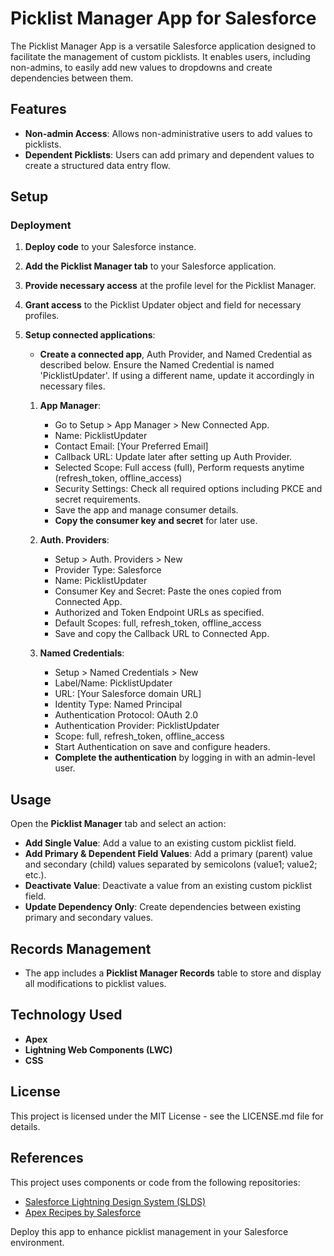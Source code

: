 # Picklist Manager App for Salesforce

The Picklist Manager App is a versatile Salesforce application designed to facilitate the management of custom picklists. It enables users, including non-admins, to easily add new values to dropdowns and create dependencies between them.

## Features
- **Non-admin Access**: Allows non-administrative users to add values to picklists.
- **Dependent Picklists**: Users can add primary and dependent values to create a structured data entry flow.

## Setup

### Deployment
1. **Deploy code** to your Salesforce instance.
2. **Add the Picklist Manager tab** to your Salesforce application.
3. **Provide necessary access** at the profile level for the Picklist Manager.
4. **Grant access** to the Picklist Updater object and field for necessary profiles.
5. **Setup connected applications**:
    - **Create a connected app**, Auth Provider, and Named Credential as described below. Ensure the Named Credential is named 'PicklistUpdater'. If using a different name, update it accordingly in necessary files.

    1. **App Manager**:
       - Go to Setup > App Manager > New Connected App.
       - Name: PicklistUpdater
       - Contact Email: [Your Preferred Email]
       - Callback URL: Update later after setting up Auth Provider.
       - Selected Scope: Full access (full), Perform requests anytime (refresh_token, offline_access)
       - Security Settings: Check all required options including PKCE and secret requirements.
       - Save the app and manage consumer details.
       - **Copy the consumer key and secret** for later use.

    2. **Auth. Providers**:
       - Setup > Auth. Providers > New
       - Provider Type: Salesforce
       - Name: PicklistUpdater
       - Consumer Key and Secret: Paste the ones copied from Connected App.
       - Authorized and Token Endpoint URLs as specified.
       - Default Scopes: full, refresh_token, offline_access
       - Save and copy the Callback URL to Connected App.

    3. **Named Credentials**:
       - Setup > Named Credentials > New
       - Label/Name: PicklistUpdater
       - URL: [Your Salesforce domain URL]
       - Identity Type: Named Principal
       - Authentication Protocol: OAuth 2.0
       - Authentication Provider: PicklistUpdater
       - Scope: full, refresh_token, offline_access
       - Start Authentication on save and configure headers.
       - **Complete the authentication** by logging in with an admin-level user.

## Usage

Open the **Picklist Manager** tab and select an action:
- **Add Single Value**: Add a value to an existing custom picklist field.
- **Add Primary & Dependent Field Values**: Add a primary (parent) value and secondary (child) values separated by semicolons (value1; value2; etc.).
- **Deactivate Value**: Deactivate a value from an existing custom picklist field.
- **Update Dependency Only**: Create dependencies between existing primary and secondary values.

## Records Management
- The app includes a **Picklist Manager Records** table to store and display all modifications to picklist values.

## Technology Used
- **Apex**
- **Lightning Web Components (LWC)**
- **CSS**

## License
This project is licensed under the MIT License - see the LICENSE.md file for details.

## References
This project uses components or code from the following repositories:
- [Salesforce Lightning Design System (SLDS)](https://github.com/salesforce-ux/design-system)
- [Apex Recipes by Salesforce](https://github.com/trailheadapps/apex-recipes)

Deploy this app to enhance picklist management in your Salesforce environment.


